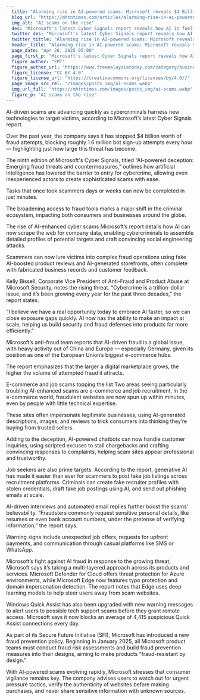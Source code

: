 ```yaml
---
  title: "Alarming rise in AI-powered scams: Microsoft reveals $4 Billion in thwarted fraud"
  blog_url: "https://mhtntimes.com/articles/alarming-rise-in-ai-powered-scams-microsoft-reveals-4-billion-in-thwarted-fraud"
  img_alt: "AI scams on the rise"
  des: "Microsoft's latest Cyber Signals report reveals how AI is fueling a surge in sophisticated scams, and outlines new strategies to fight back against emerging fraud threats."
  twitter_des: "Microsoft's latest Cyber Signals report reveals how AI is fueling a surge in sophisticated scams, and outlines new strategies to fight back against emerging fraud threats."
  twitter_tittle: "Alarming rise in AI-powered scams: Microsoft reveals $4 Billion in thwarted fraud"
  header_title: "Alarming rise in AI-powered scams: Microsoft reveals $4 Billion in thwarted fraud"
  page_date: "Apr 26, 2025 05:00"
  page_first_p: "Microsoft's latest Cyber Signals report reveals how AI is fueling a surge in sophisticated scams, and outlines new strategies to fight back against emerging fraud threats."
  figure_author: "FMT"
  figure_author_url: "https://www.freemalaysiatoday.com/category/business/2024/12/05/openai-chief-believes-musk-will-not-abuse-government-power/"
  figure_license: "CC BY 4.0"
  figure_license_url: "https://creativecommons.org/licenses/by/4.0//"
  page_image_src_rel: "/images/posts_img/ai-scams.webp"
  img_url_full: "https://mhtntimes.com/images/posts_img/ai-scams.webp"
  figure_p: "AI scams on the rise"
---
```


AI-driven scams are advancing quickly as cybercriminals harness new technologies to target victims, according to Microsoft’s latest Cyber Signals report.

Over the past year, the company says it has stopped $4 billion worth of fraud attempts, blocking roughly 1.6 million bot sign-up attempts every hour — highlighting just how large this threat has become.

The ninth edition of Microsoft's Cyber Signals, titled “AI-powered deception: Emerging fraud threats and countermeasures,” outlines how artificial intelligence has lowered the barrier to entry for cybercrime, allowing even inexperienced actors to create sophisticated scams with ease.

Tasks that once took scammers days or weeks can now be completed in just minutes.

The broadening access to fraud tools marks a major shift in the criminal ecosystem, impacting both consumers and businesses around the globe.

The rise of AI-enhanced cyber scams Microsoft’s report details how AI can now scrape the web for company data, enabling cybercriminals to assemble detailed profiles of potential targets and craft convincing social engineering attacks.

Scammers can now lure victims into complex fraud operations using fake AI-boosted product reviews and AI-generated storefronts, often complete with fabricated business records and customer feedback.

Kelly Bissell, Corporate Vice President of Anti-Fraud and Product Abuse at Microsoft Security, notes the rising threat. “Cybercrime is a trillion-dollar issue, and it’s been growing every year for the past three decades,” the report states.

“I believe we have a real opportunity today to embrace AI faster, so we can close exposure gaps quickly. AI now has the ability to make an impact at scale, helping us build security and fraud defenses into products far more efficiently.”

Microsoft’s anti-fraud team reports that AI-driven fraud is a global issue, with heavy activity out of China and Europe — especially Germany, given its position as one of the European Union’s biggest e-commerce hubs.

The report emphasizes that the larger a digital marketplace grows, the higher the volume of attempted fraud it attracts.

E-commerce and job scams topping the list Two areas seeing particularly troubling AI-enhanced scams are e-commerce and job recruitment. In the e-commerce world, fraudulent websites are now spun up within minutes, even by people with little technical expertise.

These sites often impersonate legitimate businesses, using AI-generated descriptions, images, and reviews to trick consumers into thinking they’re buying from trusted sellers.

Adding to the deception, AI-powered chatbots can now handle customer inquiries, using scripted excuses to stall chargebacks and crafting convincing responses to complaints, helping scam sites appear professional and trustworthy.

Job seekers are also prime targets. According to the report, generative AI has made it easier than ever for scammers to post fake job listings across recruitment platforms. Criminals can create fake recruiter profiles with stolen credentials, draft fake job postings using AI, and send out phishing emails at scale.

AI-driven interviews and automated email replies further boost the scams’ believability. “Fraudsters commonly request sensitive personal details, like resumes or even bank account numbers, under the pretense of verifying information,” the report says.

Warning signs include unexpected job offers, requests for upfront payments, and communication through casual platforms like SMS or WhatsApp.

Microsoft’s fight against AI fraud In response to the growing threat, Microsoft says it’s taking a multi-layered approach across its products and services. Microsoft Defender for Cloud offers threat protection for Azure environments, while Microsoft Edge now features typo protection and domain impersonation detection. The report notes that Edge uses deep learning models to help steer users away from scam websites.

Windows Quick Assist has also been upgraded with new warning messages to alert users to possible tech support scams before they grant remote access. Microsoft says it now blocks an average of 4,415 suspicious Quick Assist connections every day.

As part of its Secure Future Initiative (SFI), Microsoft has introduced a new fraud prevention policy. Beginning in January 2025, all Microsoft product teams must conduct fraud risk assessments and build fraud prevention measures into their designs, aiming to make products “fraud-resistant by design.”

With AI-powered scams evolving rapidly, Microsoft stresses that consumer vigilance remains key. The company advises users to watch out for urgent pressure tactics, verify the authenticity of websites before making purchases, and never share sensitive information with unknown sources.
